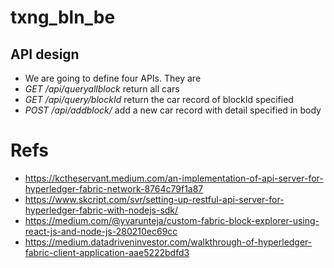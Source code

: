 # txng_bln_be

## API design
* We are going to define four APIs. They are
 * *GET /api/queryallblock* return all cars
 * *GET /api/query/blockId* return the car record of blockId specified
* *POST /api/addblock/* add a new car record with detail specified in body

# Refs
* https://kctheservant.medium.com/an-implementation-of-api-server-for-hyperledger-fabric-network-8764c79f1a87
* https://www.skcript.com/svr/setting-up-restful-api-server-for-hyperledger-fabric-with-nodejs-sdk/
* https://medium.com/@yvarunteja/custom-fabric-block-explorer-using-react-js-and-node-js-280210ec69cc
* https://medium.datadriveninvestor.com/walkthrough-of-hyperledger-fabric-client-application-aae5222bdfd3